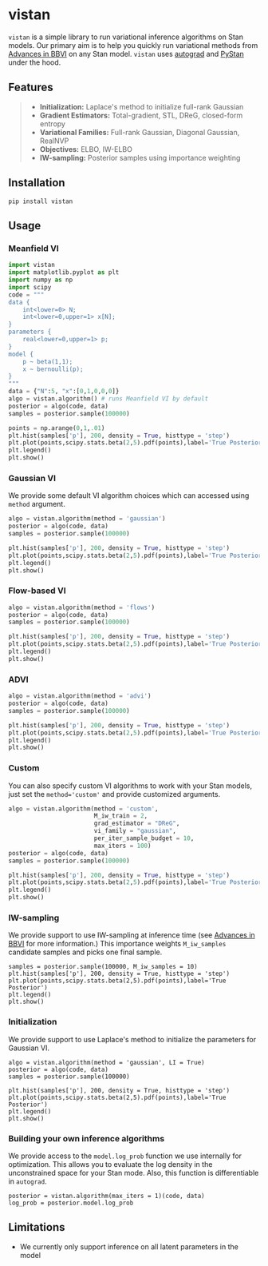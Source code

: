 # vistan

`vistan` is a simple library to run variational inference algorithms on Stan models. Our primary aim is to help you quickly run variational methods from [Advances in BBVI](https://proceedings.neurips.cc/paper/2020/file/c91e3483cf4f90057d02aa492d2b25b1-Paper.pdf) on any Stan model. `vistan` uses [autograd](https://github.com/HIPS/autograd) and [PyStan](https://github.com/stan-dev/pystan) under the hood.

## Features

> - **Initialization:** Laplace's method to initialize full-rank Gaussian
> - **Gradient Estimators:** Total-gradient, STL, DReG, closed-form entropy   
> - **Variational Families:** Full-rank Gaussian, Diagonal Gaussian, RealNVP
> - **Objectives:** ELBO, IW-ELBO
> - **IW-sampling:** Posterior samples using importance weighting

## Installation

```
pip install vistan
```

## Usage

### Meanfield VI

```python
import vistan 
import matplotlib.pyplot as plt
import numpy as np 
import scipy
code = """
data {
    int<lower=0> N;
    int<lower=0,upper=1> x[N];
}
parameters {
    real<lower=0,upper=1> p;
}
model {
    p ~ beta(1,1);
    x ~ bernoulli(p);
}
"""
data = {"N":5, "x":[0,1,0,0,0]}
algo = vistan.algorithm() # runs Meanfield VI by default
posterior = algo(code, data) 
samples = posterior.sample(100000)

points = np.arange(0,1,.01)
plt.hist(samples['p'], 200, density = True, histtype = 'step')
plt.plot(points,scipy.stats.beta(2,5).pdf(points),label='True Posterior')
plt.legend()
plt.show()
```

### Gaussian VI 
We provide some default VI algorithm choices which can accessed using `method` argument.   
```python
algo = vistan.algorithm(method = 'gaussian')
posterior = algo(code, data) 
samples = posterior.sample(100000)

plt.hist(samples['p'], 200, density = True, histtype = 'step')
plt.plot(points,scipy.stats.beta(2,5).pdf(points),label='True Posterior')
plt.legend()
plt.show()

```

### Flow-based VI
```python
algo = vistan.algorithm(method = 'flows')
posterior = algo(code, data) 
samples = posterior.sample(100000)

plt.hist(samples['p'], 200, density = True, histtype = 'step')
plt.plot(points,scipy.stats.beta(2,5).pdf(points),label='True Posterior')
plt.legend()
plt.show()

```

### ADVI

```python
algo = vistan.algorithm(method = 'advi')
posterior = algo(code, data) 
samples = posterior.sample(100000)

plt.hist(samples['p'], 200, density = True, histtype = 'step')
plt.plot(points,scipy.stats.beta(2,5).pdf(points),label='True Posterior')
plt.legend()
plt.show()
```

### Custom
You can also specify custom VI algorithms to work with your Stan models, just set the `method='custom'` and provide customized arguments.
```python
algo = vistan.algorithm(method = 'custom', 
                        M_iw_train = 2,
                        grad_estimator = "DReG",
                        vi_family = "gaussian",
                        per_iter_sample_budget = 10,
                        max_iters = 100)
posterior = algo(code, data) 
samples = posterior.sample(100000)

plt.hist(samples['p'], 200, density = True, histtype = 'step')
plt.plot(points,scipy.stats.beta(2,5).pdf(points),label='True Posterior')
plt.legend()
plt.show()
```
### IW-sampling
We provide support to use IW-sampling at inference time (see [Advances in BBVI](https://proceedings.neurips.cc/paper/2020/file/c91e3483cf4f90057d02aa492d2b25b1-Paper.pdf) for more information.) This importance weights `M_iw_samples` candidate samples and picks one final sample. 
```
samples = posterior.sample(100000, M_iw_samples = 10)
plt.hist(samples['p'], 200, density = True, histtype = 'step')
plt.plot(points,scipy.stats.beta(2,5).pdf(points),label='True Posterior')
plt.legend()
plt.show()

```
### Initialization
We provide support to use Laplace's method to initialize the parameters for Gaussian VI.
```
algo = vistan.algorithm(method = 'gaussian', LI = True)
posterior = algo(code, data) 
samples = posterior.sample(100000)

plt.hist(samples['p'], 200, density = True, histtype = 'step')
plt.plot(points,scipy.stats.beta(2,5).pdf(points),label='True Posterior')
plt.legend()
plt.show()

```
### Building your own inference algorithms
We provide access to the `model.log_prob` function we use internally for optimization. This allows you to evaluate the log density in the unconstrained space for your Stan mode. Also, this function is differentiable in `autograd`. 
```
posterior = vistan.algorithm(max_iters = 1)(code, data) 
log_prob = posterior.model.log_prob

```



## Limitations

- We currently only support inference on all latent parameters in the model
